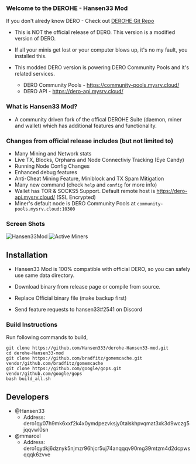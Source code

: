 ### Welcome to the DEROHE - Hansen33 Mod

If you don't alredy know DERO - Check out [DEROHE Git Repo](https://github.com/deroproject/derohe)

* This is NOT the official release of DERO. This version is a modified version of DERO.
* If all your minis get lost or your computer blows up, it's no my fault, you installed this.

* This modded DERO version is powering DERO Community Pools and it's related services.
  * DERO Community Pools - https://community-pools.mysrv.cloud/
  * DERO API - https://dero-api.mysrv.cloud/

### What is Hansen33 Mod?

* A community driven fork of the offical DEROHE Suite (daemon, miner and wallet) which has additional features and functionality.

### Changes from official release includes (but not limited to)

* Many Mining and Network stats
* Live TX, Blocks, Orphans and Node Connectiviy Tracking (Eye Candy)
* Running Node Config Changes
* Enhanced debug features
* Anti-Cheat Mining Feature, Miniblock and TX Spam Mitigation
* Many new command (check `help` and `config` for more info)
* Wallet has TOR & SOCKS5 Support. Default remote host is https://dero-api.mysrv.cloud/ (SSL Encrypted)
* Miner's default node is DERO Community Pools at `community-pools.mysrv.cloud:10300`

### Screen Shots

![Hansen33Mod](https://dero-api.mysrv.cloud/images/hansenmod-start.png)
![Active Miners](https://dero-api.mysrv.cloud/images/active_miners_cli.png)

## Installation

* Hansen33 Mod is 100% compatible with official DERO, so you can safely use same data directory.
* Download binary from release page or compile from source.
* Replace Official binary file (make backup first)

* Send feature requests to hansen33#2541 on Discord

### Build Instructions

Run following commands to build,
```
git clone https://github.com/Hansen333/derohe-Hansen33-mod.git
cd derohe-Hansen33-mod
git clone https://github.com/bradfitz/gomemcache.git vendor/github.com/bradfitz/gomemcache
git clone https://github.com/google/gops.git vendor/github.com/google/gops
bash build_all.sh
```

## Developers

 * @Hansen33
   * Address: dero1qy07h9mk6xxf2k4x0ymdpezvksjy0talskhpvqmat3xk3d9wczg5jqqvwl0sn
 * @mmarcel
   * Address: dero1qydkj6dznyk5njmzr96hjcr5uj74anqqqv90mg39mtzm4d2dcpwsqqqk6zvve


